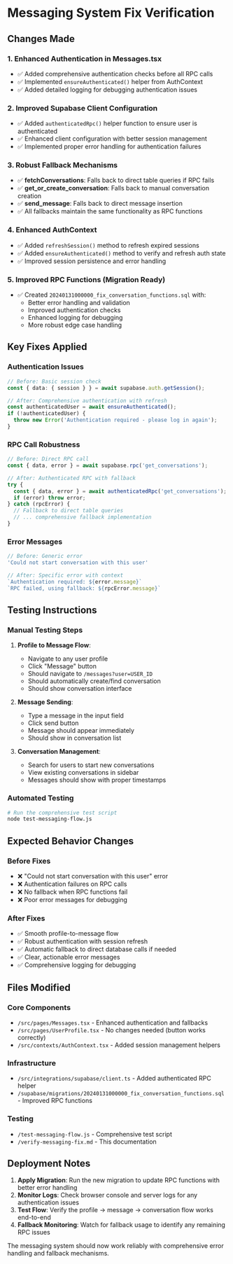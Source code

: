 # Messaging System Fix Verification

## Changes Made

### 1. Enhanced Authentication in Messages.tsx
- ✅ Added comprehensive authentication checks before all RPC calls
- ✅ Implemented `ensureAuthenticated()` helper from AuthContext
- ✅ Added detailed logging for debugging authentication issues

### 2. Improved Supabase Client Configuration
- ✅ Added `authenticatedRpc()` helper function to ensure user is authenticated
- ✅ Enhanced client configuration with better session management
- ✅ Implemented proper error handling for authentication failures

### 3. Robust Fallback Mechanisms
- ✅ **fetchConversations**: Falls back to direct table queries if RPC fails
- ✅ **get_or_create_conversation**: Falls back to manual conversation creation
- ✅ **send_message**: Falls back to direct message insertion
- ✅ All fallbacks maintain the same functionality as RPC functions

### 4. Enhanced AuthContext
- ✅ Added `refreshSession()` method to refresh expired sessions
- ✅ Added `ensureAuthenticated()` method to verify and refresh auth state
- ✅ Improved session persistence and error handling

### 5. Improved RPC Functions (Migration Ready)
- ✅ Created `20240131000000_fix_conversation_functions.sql` with:
  - Better error handling and validation
  - Improved authentication checks
  - Enhanced logging for debugging
  - More robust edge case handling

## Key Fixes Applied

### Authentication Issues
```typescript
// Before: Basic session check
const { data: { session } } = await supabase.auth.getSession();

// After: Comprehensive authentication with refresh
const authenticatedUser = await ensureAuthenticated();
if (!authenticatedUser) {
  throw new Error('Authentication required - please log in again');
}
```

### RPC Call Robustness
```typescript
// Before: Direct RPC call
const { data, error } = await supabase.rpc('get_conversations');

// After: Authenticated RPC with fallback
try {
  const { data, error } = await authenticatedRpc('get_conversations');
  if (error) throw error;
} catch (rpcError) {
  // Fallback to direct table queries
  // ... comprehensive fallback implementation
}
```

### Error Messages
```typescript
// Before: Generic error
'Could not start conversation with this user'

// After: Specific error with context
`Authentication required: ${error.message}`
`RPC failed, using fallback: ${rpcError.message}`
```

## Testing Instructions

### Manual Testing Steps
1. **Profile to Message Flow**:
   - Navigate to any user profile
   - Click "Message" button
   - Should navigate to `/messages?user=USER_ID`
   - Should automatically create/find conversation
   - Should show conversation interface

2. **Message Sending**:
   - Type a message in the input field
   - Click send button
   - Message should appear immediately
   - Should show in conversation list

3. **Conversation Management**:
   - Search for users to start new conversations
   - View existing conversations in sidebar
   - Messages should show with proper timestamps

### Automated Testing
```bash
# Run the comprehensive test script
node test-messaging-flow.js
```

## Expected Behavior Changes

### Before Fixes
- ❌ "Could not start conversation with this user" error
- ❌ Authentication failures on RPC calls
- ❌ No fallback when RPC functions fail
- ❌ Poor error messages for debugging

### After Fixes
- ✅ Smooth profile-to-message flow
- ✅ Robust authentication with session refresh
- ✅ Automatic fallback to direct database calls if needed
- ✅ Clear, actionable error messages
- ✅ Comprehensive logging for debugging

## Files Modified

### Core Components
- `/src/pages/Messages.tsx` - Enhanced authentication and fallbacks
- `/src/pages/UserProfile.tsx` - No changes needed (button works correctly)
- `/src/contexts/AuthContext.tsx` - Added session management helpers

### Infrastructure  
- `/src/integrations/supabase/client.ts` - Added authenticated RPC helper
- `/supabase/migrations/20240131000000_fix_conversation_functions.sql` - Improved RPC functions

### Testing
- `/test-messaging-flow.js` - Comprehensive test script
- `/verify-messaging-fix.md` - This documentation

## Deployment Notes

1. **Apply Migration**: Run the new migration to update RPC functions with better error handling
2. **Monitor Logs**: Check browser console and server logs for any authentication issues
3. **Test Flow**: Verify the profile → message → conversation flow works end-to-end
4. **Fallback Monitoring**: Watch for fallback usage to identify any remaining RPC issues

The messaging system should now work reliably with comprehensive error handling and fallback mechanisms.
